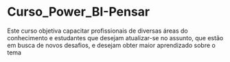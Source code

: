 # Curso_Power_BI-Pensar
Este curso objetiva capacitar profissionais de diversas áreas do conhecimento e estudantes que desejam atualizar-se no assunto, que estão em busca de novos desafios, e desejam obter maior aprendizado sobre o tema
